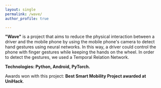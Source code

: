 ```yaml
---
layout: single
permalink: /wave/
author_profile: true

---
```



**"Wave"** is a project that aims to reduce the physical interaction between a driver and the mobile phone by using the mobile phone's camera to detect hand gestures using neural networks. In this way, a driver could control the phone with finger gestures while keeping the hands on the wheel. In order to detect the gestures, we used a Temporal Relation Network.

**Technologies: Python, Android, PyTorch.**


Awards won with this project: **Best Smart Mobility Project awarded at UniHack**.




